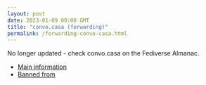 ```yaml
---
layout: post
date: 2023-01-09 00:00 GMT
title: "convo.casa (forwarding)"
permalink: /forwarding-convo-casa.html
---
```


No longer updated - check convo.casa on the Fediverse Almanac.

* [Main information](https://www.fediversealmanac.com/api/v1/instances/convo.casa)
* [Banned from](https://www.fediversealmanac.com/api/v1/instances/convo.casa/banned_from)

